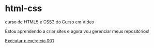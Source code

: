 # html-css
 curso de HTML5 e CSS3 do Curso em Video

 Estou aprendendo a criar sites e agora vou gerenciar meus repositórios!

<a href="https://nilsonsantos37.github.io/html-css/execícios/ex001/index.html">Executar o exercicio 001</a>

<!--https://nilsonsantos37.github.io/html-css/exec%C3%ADcios/ex001/index.html